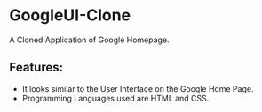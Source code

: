 # GoogleUI-Clone
A Cloned Application of Google Homepage.
## Features:
 - It looks similar to the User Interface on the Google Home Page.
 - Programming Languages used are HTML and CSS.
